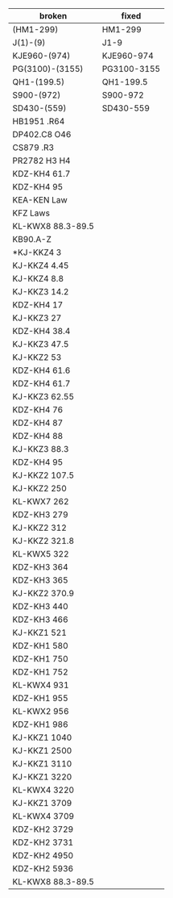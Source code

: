    broken | fixed
--------- | -----
(HM1-299) | HM1-299
J(1)-(9) | J1-9
KJE960-(974) | KJE960-974
PG(3100)-(3155) | PG3100-3155
QH1-(199.5) | QH1-199.5
S900-(972) | S900-972
SD430-(559) | SD430-559
HB1951 .R64 |
DP402.C8 O46 |
CS879 .R3 |
PR2782 H3 H4 |
KDZ-KH4 61.7 |
KDZ-KH4 95 |
KEA-KEN Law | 
KFZ Laws |
KL-KWX8 88.3-89.5 |
KB90.A-Z |
*KJ-KKZ4	3 |
KJ-KKZ4	4.45 |
KJ-KKZ4	8.8 |
KJ-KKZ3	14.2 |
KDZ-KH4	17 |
KJ-KKZ3	27 |
KDZ-KH4	38.4 |
KJ-KKZ3	47.5 |
KJ-KKZ2	53 |
KDZ-KH4	61.6 |
KDZ-KH4	61.7 |
KJ-KKZ3	62.55 |
KDZ-KH4	76 |
KDZ-KH4	87 |
KDZ-KH4	88 |
KJ-KKZ3	88.3 |
KDZ-KH4	95 |
KJ-KKZ2	107.5 |
KJ-KKZ2	250 |
KL-KWX7	262 |
KDZ-KH3	279 |
KJ-KKZ2	312 |
KJ-KKZ2	321.8 |
KL-KWX5	322 |
KDZ-KH3	364 |
KDZ-KH3	365 |
KJ-KKZ2	370.9 |
KDZ-KH3	440 |
KDZ-KH3	466 |
KJ-KKZ1	521 |
KDZ-KH1	580 |
KDZ-KH1	750 |
KDZ-KH1	752 |
KL-KWX4	931 |
KDZ-KH1	955 |
KL-KWX2	956 |
KDZ-KH1	986 |
KJ-KKZ1	1040 |
KJ-KKZ1	2500 |
KJ-KKZ1	3110 |
KJ-KKZ1	3220 |
KL-KWX4	3220 |
KJ-KKZ1	3709 |
KL-KWX4	3709 |
KDZ-KH2	3729 |
KDZ-KH2	3731 |
KDZ-KH2	4950 |
KDZ-KH2	5936 |
KL-KWX8	88.3-89.5  |
